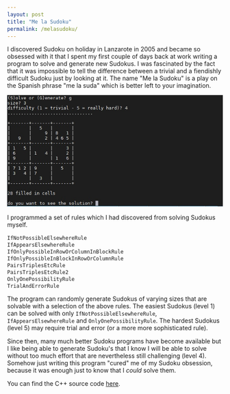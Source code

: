 ```yaml
---
layout: post
title: "Me la Sudoku"
permalink: /melasudoku/
---
```

I discovered Sudoku on holiday in Lanzarote in 2005 and became so obsessed with it that I spent my first couple of days back at work writing a program to solve and generate new Sudokus. I was fascinated by the fact that it was impossible to tell the difference between a trivial and a fiendishly difficult Sudoku just by looking at it. The name "Me la Sudoku" is a play on the Spanish phrase "me la suda" which is better left to your imagination.
<!--more-->

![MeLaSudoku](/assets/melasudoku.jpg)

I programmed a set of rules which I had discovered from solving Sudokus myself.

```
IfNotPossibleElsewhereRule
IfAppearsElsewhereRule
IfOnlyPossibleInRowOrColumnInBlockRule
IfOnlyPossibleInBlockInRowOrColumnRule
PairsTriplesEtcRule
PairsTriplesEtcRule2
OnlyOnePossibilityRule
TrialAndErrorRule
```

The program can randomly generate Sudokus of varying sizes that are solvable with a selection of the above rules. The easiest Sudokus (level 1) can be solved with only `IfNotPossibleElsewhereRule`, `IfAppearsElsewhereRule` and `OnlyOnePossibilityRule`. The hardest Sudokus (level 5) may require trial and error (or a more more sophisticated rule).

Since then, many much better Sudoku programs have become available but I like being able to generate Sudoku's that I know I will be able to solve without too much effort that are nevertheless still challenging (level 4). Somehow just writing this program "cured" me of my Sudoku obsession, because it was enough just to know that I *could* solve them.

You can find the C++ source code [here](https://github.com/teticio/MeLaSudoku).

